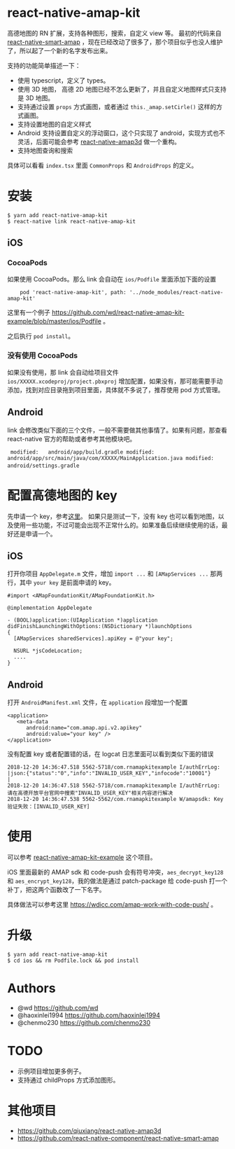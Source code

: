 # react-native-amap-kit
高德地图的 RN 扩展，支持各种图形，搜索，自定义 view 等。 最初的代码来自 [react-native-smart-amap](https://github.com/react-native-component/react-native-smart-amap) ，现在已经改动了很多了，那个项目似乎也没人维护了，所以起了一个新的名字发布出来。

支持的功能简单描述一下：
* 使用 typescript，定义了 types。
* 使用 3D 地图， 高德 2D 地图已经不怎么更新了，并且自定义地图样式只支持是 3D 地图。
* 支持通过设置 `props` 方式画图，或者通过 `this._amap.setCirle()` 这样的方式画图。
* 支持设置地图的自定义样式
* Android 支持设置自定义的浮动窗口，这个只实现了 android，实现方式也不灵活，后面可能会参考 [react-native-amap3d](https://github.com/qiuxiang/react-native-amap3d) 做一个重构。
* 支持地图查询和搜索

具体可以看看 `index.tsx` 里面 `CommonProps` 和 `AndroidProps` 的定义。

# 安装
```
$ yarn add react-native-amap-kit
$ react-native link react-native-amap-kit
```

## iOS
### CocoaPods
如果使用 CocoaPods。那么 link 会自动在 `ios/Podfile` 里面添加下面的设置

```
    pod 'react-native-amap-kit', path: '../node_modules/react-native-amap-kit'
```

这里有一个例子 https://github.com/wd/react-native-amap-kit-example/blob/master/ios/Podfile 。

之后执行 `pod install`。

### 没有使用 CocoaPods
如果没有使用，那 link 会自动给项目文件 `ios/XXXXX.xcodeproj/project.pbxproj` 增加配置，如果没有，那可能需要手动添加，找到对应目录拖到项目里面，具体就不多说了，推荐使用 pod 方式管理。

## Android
link 会修改类似下面的三个文件，一般不需要做其他事情了。如果有问题，那查看 react-native 官方的帮助或者参考其他模块吧。

` ` `
        modified:   android/app/build.gradle
        modified:   android/app/src/main/java/com/XXXXX/MainApplication.java
        modified:   android/settings.gradle
` ` `

# 配置高德地图的 key

先申请一个 key，参考[这里](https://lbs.amap.com/api/android-sdk/guide/create-project/get-key)。
如果只是测试一下，没有 key 也可以看到地图，以及使用一些功能，不过可能会出现不正常什么的。如果准备后续继续使用的话，最好还是申请一个。

## iOS
打开你项目 `AppDelegate.m` 文件，增加 `import ...` 和 `[AMapServices ...` 那两行，其中 `your key` 是前面申请的 key。

```
#import <AMapFoundationKit/AMapFoundationKit.h>

@implementation AppDelegate

- (BOOL)application:(UIApplication *)application didFinishLaunchingWithOptions:(NSDictionary *)launchOptions
{
  [AMapServices sharedServices].apiKey = @"your key";
  
  NSURL *jsCodeLocation;
  ....
}
```

## Android

打开 `AndroidManifest.xml` 文件，在 `application` 段增加一个配置
```
<application>
   <meta-data
      android:name="com.amap.api.v2.apikey"
      android:value="your key" />
</application>
```

没有配置 key 或者配置错的话，在 logcat 日志里面可以看到类似下面的错误
```
2018-12-20 14:36:47.518 5562-5718/com.rnamapkitexample I/authErrLog: |json:{"status":"0","info":"INVALID_USER_KEY","infocode":"10001"}              |
2018-12-20 14:36:47.518 5562-5718/com.rnamapkitexample I/authErrLog: 请在高德开放平台官网中搜索"INVALID_USER_KEY"相关内容进行解决
2018-12-20 14:36:47.538 5562-5562/com.rnamapkitexample W/amapsdk: Key验证失败：[INVALID_USER_KEY]
```

# 使用

可以参考 [react-native-amap-kit-example](https://github.com/wd/react-native-amap-kit-example) 这个项目。

iOS 里面最新的 AMAP sdk 和 code-push 会有符号冲突，`aes_decrypt_key128` 和 `aes_encrypt_key128`，我的做法是通过 patch-package 给 code-push 打一个补丁，把这两个函数改了一下名字。

具体做法可以参考这里 https://wdicc.com/amap-work-with-code-push/ 。

# 升级

```
$ yarn add react-native-amap-kit
$ cd ios && rm Podfile.lock && pod install
```

# Authors
* @wd https://github.com/wd
* @haoxinlei1994 https://github.com/haoxinlei1994
* @chenmo230 https://github.com/chenmo230

# TODO
* 示例项目增加更多例子。
* 支持通过 childProps 方式添加图形。

# 其他项目
* https://github.com/qiuxiang/react-native-amap3d
* https://github.com/react-native-component/react-native-smart-amap
